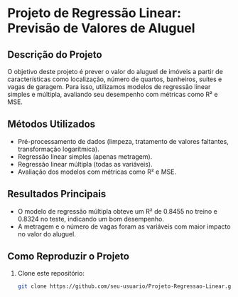 # Projeto de Regressão Linear: Previsão de Valores de Aluguel

## Descrição do Projeto
O objetivo deste projeto é prever o valor do aluguel de imóveis a partir de características como localização, número de quartos, banheiros, suítes e vagas de garagem. Para isso, utilizamos modelos de regressão linear simples e múltipla, avaliando seu desempenho com métricas como R² e MSE.

## Métodos Utilizados
- Pré-processamento de dados (limpeza, tratamento de valores faltantes, transformação logarítmica).
- Regressão linear simples (apenas metragem).
- Regressão linear múltipla (todas as variáveis).
- Avaliação dos modelos com métricas como R² e MSE.

## Resultados Principais
- O modelo de regressão múltipla obteve um R² de 0.8455 no treino e 0.8324 no teste, indicando um bom desempenho.
- A metragem e o número de vagas foram as variáveis com maior impacto no valor do aluguel.

## Como Reproduzir o Projeto
1. Clone este repositório:
   ```bash
   git clone https://github.com/seu-usuario/Projeto-Regressao-Linear.git
